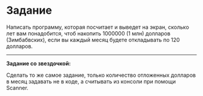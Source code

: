 # Задание

Написать программу, которая посчитает и выведет на экран, сколько лет вам понадобится, чтоб накопить 1000000 (1 млн) долларов (Зимбабвских), если вы каждый месяц будете откладывать по 120 долларов. 
___
**Задание со звездочкой:** 

Сделать то же самое задание, только количество отложенных долларов в месяц задавать не в коде, а считывать из консоли при помощи Scanner.